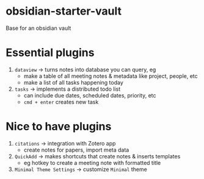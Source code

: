 # obsidian-starter-vault
Base for an obsidian vault

# Essential plugins
1. `dataview` $\rightarrow$ turns notes into database you can query, eg
	- make a table of all meeting notes & metadata like project, people, etc
	- make a list of all tasks happening today
2. `tasks` $\rightarrow$ implements a distributed todo list
	- can include due dates, scheduled dates, priority, etc
	- `cmd + enter` creates new task

# Nice to have plugins
1. `citations` $\rightarrow$ integration with Zotero app
	- create notes for papers, import meta data
2. `QuickAdd` $\rightarrow$ makes shortcuts that create notes & inserts templates
	- eg hotkey to create a meeting note with formatted title
3. `Minimal Theme Settings` $\rightarrow$ customize `Minimal` theme
